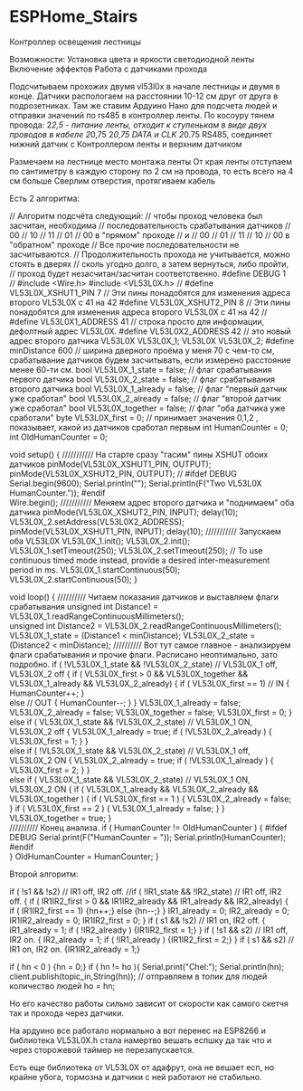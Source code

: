 # ESPHome_Stairs
Контроллер освещения лестницы

Возможности:
Установка цвета и яркости светодиодной ленты
Включение эффектов
Работа с датчиками прохода 


Подсчитываем прохожих двумя vl53l0x в начале лестницы и двумя в конце.
Датчики распологаем на расстоянии 10-12 см друг от друга в подрозетниках.
Там же ставим Ардуино Нано для подсчета людей и отправки значений по rs485 в контроллер ленты.
По косоуру тянем провода:
2*2,5 - питание ленты, отходит к ступенькам в виде двух проводов в кабеле 2*0,75
2*0,75  DATA и CLK
2*0.75 RS485, соединяет нижний датчик с Контроллером ленты и верхним датчиком
 
Размечаем на лестнице место монтажа ленты
От края ленты отступаем по сантиметру в каждую сторону по 2 см на провода, то есть всего на 4 см больше
Сверлим отверстия, протягиваем кабель




Есть 2 алгоритма:

// Алгоритм подсчёта следующий:
// чтобы проход человека был засчитан, необходима
// последовательность срабатывания датчиков
// 00
// 10
// 11
// 01
// 00 в "прямом" проходе
// и
// 00
// 01
// 11
// 10
// 00 в "обратном" проходе
// Все прочие последовательности не засчитываются.
// Продолжительность прохода не учитывается, можно стоять в дверях 
// сколь угодно долго, а затем вернуться, либо пройти,
// проход будет незасчитан/засчитан соответственно. 
#define DEBUG 1    
//
#include <Wire.h>
#include <VL53L0X.h>
//
#define VL53L0X_XSHUT1_PIN    7 // Эти пины понадобятся для изменения адреса второго VL53L0X с 41 на 42
#define VL53L0X_XSHUT2_PIN    8 // Эти пины понадобятся для изменения адреса второго VL53L0X с 41 на 42
//
#define VL53L0X1_ADDRESS     41 // строка просто для информации, дефолтный адрес VL53L0X. 
#define VL53L0X2_ADDRESS     42 // это новый адрес второго датчика
VL53L0X VL53L0X_1;
VL53L0X VL53L0X_2;
#define minDistance         600 // ширина дверного проёма у меня 70 с чем-то см, срабатывание датчиков будем засчитывать, если измерено расстояние менее 60-ти см.
bool VL53L0X_1_state = false;   // флаг срабатывания первого датчика
bool VL53L0X_2_state = false;   // флаг срабатывания второго датчика
bool VL53L0X_1_already = false; // флаг "первый датчик уже сработал" 
bool VL53L0X_2_already = false; // флаг "второй датчик уже сработал" 
bool VL53L0X_together = false;  // флаг "оба датчика уже сработали" 
byte VL53L0X_first = 0;         // принимает значения 0,1,2 , показывает, какой из датчиков сработал первым
int HumanCounter = 0;
int OldHumanCounter = 0;

void setup()
{
/////////// На старте сразу "гасим" пины XSHUT обоих датчиков
pinMode(VL53L0X_XSHUT1_PIN, OUTPUT);
pinMode(VL53L0X_XSHUT2_PIN, OUTPUT);
//
#ifdef DEBUG
 Serial.begin(9600);
 Serial.println("");
 Serial.println(F("Two VL53L0X HumanCounter."));
#endif  
Wire.begin();
/////////// Меняем адрес второго датчика и "поднимаем" оба датчика
pinMode(VL53L0X_XSHUT2_PIN, INPUT);
delay(10);
VL53L0X_2.setAddress(VL53L0X2_ADDRESS);
pinMode(VL53L0X_XSHUT1_PIN, INPUT);
delay(10);
/////////// Запускаем оба VL53L0X
VL53L0X_1.init();
VL53L0X_2.init();
VL53L0X_1.setTimeout(250);
VL53L0X_2.setTimeout(250);
// To use continuous timed mode instead, provide a desired inter-measurement period in ms.
VL53L0X_1.startContinuous(50);
VL53L0X_2.startContinuous(50);
}

void loop()
{
////////// Читаем показания датчиков и выставляем флаги срабатывания
unsigned int Distance1 = VL53L0X_1.readRangeContinuousMillimeters();  
unsigned int Distance2 = VL53L0X_2.readRangeContinuousMillimeters();  
VL53L0X_1_state = (Distance1 < minDistance);
VL53L0X_2_state = (Distance2 < minDistance);
////////// Вот тут самое главное - анализируем флаги срабатывания и прочие флаги. Расписано неоптимально, зато подробно.
if ( !VL53L0X_1_state && !VL53L0X_2_state) // VL53L0X_1 off, VL53L0X_2 off
 {
 if ( VL53L0X_first > 0 && VL53L0X_together && VL53L0X_1_already && VL53L0X_2_already)
  {
  if ( VL53L0X_first == 1) // IN
   {
   HumanCounter++;
   }  
  else // OUT
   {
   HumanCounter--;
   }
  }
 VL53L0X_1_already = false;
 VL53L0X_2_already = false;
 VL53L0X_together = false;
 VL53L0X_first = 0;
 }  
else if ( VL53L0X_1_state && !VL53L0X_2_state) // VL53L0X_1 ON, VL53L0X_2 off
 {
 VL53L0X_1_already = true;
 if ( !VL53L0X_2_already )
  {
  VL53L0X_first = 1; 
  }
 }  
else if ( !VL53L0X_1_state && VL53L0X_2_state) // VL53L0X_1 off, VL53L0X_2 ON
 {
 VL53L0X_2_already = true;
 if ( !VL53L0X_1_already )
  {
  VL53L0X_first = 2;
  }
 }  
else if ( VL53L0X_1_state && VL53L0X_2_state) // VL53L0X_1 ON, VL53L0X_2 ON
 {
 if ( VL53L0X_1_already && VL53L0X_2_already && VL53L0X_together ) 
  {
  if ( VL53L0X_first == 1 ) 
   {
   VL53L0X_2_already = false;
   }
  if ( VL53L0X_first == 2 ) 
   {
   VL53L0X_1_already = false;
   }
  }
 VL53L0X_together = true;
 }  
////////// Конец анализа.
if ( HumanCounter != OldHumanCounter ) 
 {
 #ifdef DEBUG
 Serial.print(F("HumanCounter = "));
 Serial.println(HumanCounter);
 #endif  
 }
OldHumanCounter = HumanCounter;
}





Второй алгоритм:


if ( !s1 && !s2) // IR1 off, IR2 off.
 //if ( !IR1_state && !IR2_state) // IR1 off, IR2 off.
    {
      if ( IR1IR2_first > 0 && IR1IR2_already && IR1_already && IR2_already)
         {
          if ( IR1IR2_first == 1) {hn++;}
          else {hn--;}
         }
     IR1_already = 0;
     IR2_already = 0;
     IR1IR2_already = 0;
     IR1IR2_first = 0;
     } 
  if ( s1 && !s2) // IR1 on, IR2 off.
     {
     IR1_already = 1;
     if ( !IR2_already ) {IR1IR2_first = 1;}
     } 
  if ( !s1 && s2) // IR1 off, IR2 on.
     {
     IR2_already = 1;
     if ( !IR1_already ) {IR1IR2_first = 2;}
     }
  if ( s1 && s2) // IR1 on, IR2 on.
     {IR1IR2_already = 1;} 

  if ( hn < 0 ) {hn = 0;}
  if ( hn != ho ){
    Serial.print("Chel:");
    Serial.println(hn);
    client.publish(topic_in,String(hn)); // отправляем в топик для людей количество людей
ho = hn;

Но его качество работы сильно зависит от скорости как самого скетчя так и прохода через датчики.

На ардуино все работало нормально а вот перенес на ESP8266 и библиотека VL53L0X.h стала намертво вешать еспшку да так что и через сторожевой таймер не перезапускается. 

Есть еще библиотека от VL53L0X от адафрут, она не вешает есп, но крайне убога, тормозна и датчики с ней работают не стабильно.


